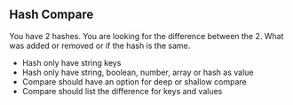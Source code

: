 ## Hash Compare

You have 2 hashes. You are looking for the difference between the 2. What was added or removed or if the hash is the same.
- Hash only have string keys
- Hash only have string, boolean, number, array or hash as value
- Compare should have an option for deep or shallow compare
- Compare should list the difference for keys and values

